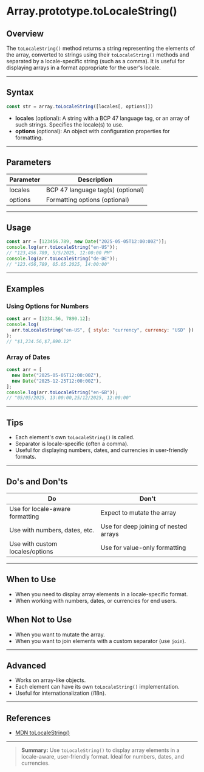 # Array.prototype.toLocaleString()

## Overview

The `toLocaleString()` method returns a string representing the elements of the array, converted to strings using their `toLocaleString()` methods and separated by a locale-specific string (such as a comma). It is useful for displaying arrays in a format appropriate for the user's locale.

---

## Syntax

```js
const str = array.toLocaleString([locales[, options]])
```

- **locales** (optional): A string with a BCP 47 language tag, or an array of such strings. Specifies the locale(s) to use.
- **options** (optional): An object with configuration properties for formatting.

---

## Parameters

| Parameter | Description                       |
| --------- | --------------------------------- |
| locales   | BCP 47 language tag(s) (optional) |
| options   | Formatting options (optional)     |

---

## Usage

```js
const arr = [123456.789, new Date("2025-05-05T12:00:00Z")];
console.log(arr.toLocaleString("en-US"));
// "123,456.789, 5/5/2025, 12:00:00 PM"
console.log(arr.toLocaleString("de-DE"));
// "123.456,789, 05.05.2025, 14:00:00"
```

---

## Examples

### Using Options for Numbers

```js
const arr = [1234.56, 7890.12];
console.log(
  arr.toLocaleString("en-US", { style: "currency", currency: "USD" })
);
// "$1,234.56,$7,890.12"
```

### Array of Dates

```js
const arr = [
  new Date("2025-05-05T12:00:00Z"),
  new Date("2025-12-25T12:00:00Z"),
];
console.log(arr.toLocaleString("en-GB"));
// "05/05/2025, 13:00:00,25/12/2025, 12:00:00"
```

---

## Tips

- Each element's own `toLocaleString()` is called.
- Separator is locale-specific (often a comma).
- Useful for displaying numbers, dates, and currencies in user-friendly formats.

---

## Do's and Don'ts

| Do                              | Don't                                 |
| ------------------------------- | ------------------------------------- |
| Use for locale-aware formatting | Expect to mutate the array            |
| Use with numbers, dates, etc.   | Use for deep joining of nested arrays |
| Use with custom locales/options | Use for value-only formatting         |

---

## When to Use

- When you need to display array elements in a locale-specific format.
- When working with numbers, dates, or currencies for end users.

## When Not to Use

- When you want to mutate the array.
- When you want to join elements with a custom separator (use `join`).

---

## Advanced

- Works on array-like objects.
- Each element can have its own `toLocaleString()` implementation.
- Useful for internationalization (i18n).

---

## References

- [MDN toLocaleString()](https://developer.mozilla.org/en-US/docs/Web/JavaScript/Reference/Global_Objects/Array/toLocaleString)

---

> **Summary:**
> Use `toLocaleString()` to display array elements in a locale-aware, user-friendly format. Ideal for numbers, dates, and currencies.
